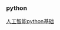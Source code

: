 ### python

[人工智能python基础](https://github.com/GrowTowardsSunlight/language/tree/main/python/人工智能python基础/markdown)

